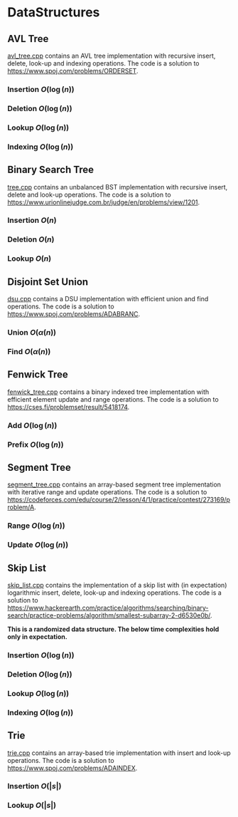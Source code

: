 # DataStructures

## AVL Tree

[avl_tree.cpp](https://github.com/Electron1997/DataStructures/blob/main/avl_tree.cpp) contains an AVL tree implementation with recursive insert, delete, look-up and indexing operations. The code is a solution to https://www.spoj.com/problems/ORDERSET.

### Insertion $O(\log(n))$

### Deletion $O(\log(n))$

### Lookup $O(\log(n))$

### Indexing $O(\log(n))$

## Binary Search Tree

[tree.cpp](https://github.com/Electron1997/DataStructures/blob/main/tree.cpp) contains an unbalanced BST implementation with recursive insert, delete and look-up operations. The code is a solution to https://www.urionlinejudge.com.br/judge/en/problems/view/1201.

### Insertion $O(n)$

### Deletion $O(n)$

### Lookup $O(n)$

## Disjoint Set Union

[dsu.cpp](https://github.com/Electron1997/DataStructures/blob/main/dsu.cpp) contains a DSU implementation with efficient union and find operations. The code is a solution to https://www.spoj.com/problems/ADABRANC.

### Union $O(\alpha(n))$

### Find $O(\alpha(n))$

## Fenwick Tree

[fenwick_tree.cpp](https://github.com/Electron1997/DataStructures/blob/main/fenwick_tree.cpp) contains a binary indexed tree implementation with efficient element update and range operations. The code is a solution to https://cses.fi/problemset/result/5418174.

### Add $O(\log(n))$

### Prefix $O(\log(n))$

## Segment Tree

[segment_tree.cpp](https://github.com/Electron1997/DataStructures/blob/main/segment_tree.cpp) contains an array-based segment tree implementation with iterative range and update operations. The code is a solution to https://codeforces.com/edu/course/2/lesson/4/1/practice/contest/273169/problem/A.

### Range $O(\log(n))$

### Update $O(\log(n))$

## Skip List

[skip_list.cpp](https://github.com/Electron1997/DataStructures/blob/main/skip_list.cpp) contains the implementation of a skip list with (in expectation) logarithmic insert, delete, look-up and indexing operations. The code is a solution to https://www.hackerearth.com/practice/algorithms/searching/binary-search/practice-problems/algorithm/smallest-subarray-2-d6530e0b/.

**This is a randomized data structure. The below time complexities hold only in expectation.**

### Insertion $O(\log(n))$

### Deletion $O(\log(n))$

### Lookup $O(\log(n))$

### Indexing $O(\log(n))$

## Trie

[trie.cpp](https://github.com/Electron1997/DataStructures/blob/main/trie.cpp) contains an array-based trie implementation with insert and look-up operations. The code is a solution to https://www.spoj.com/problems/ADAINDEX.

### Insertion $O(|s|)$

### Lookup $O(|s|)$




